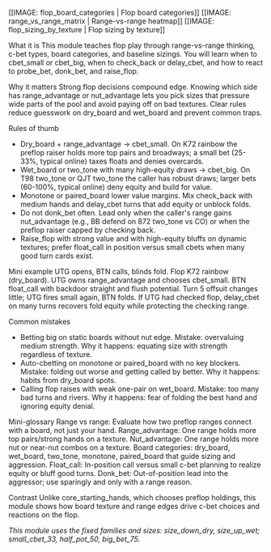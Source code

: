 [[IMAGE: flop_board_categories | Flop board categories]]
[[IMAGE: range_vs_range_matrix | Range-vs-range heatmap]]
[[IMAGE: flop_sizing_by_texture | Flop sizing by texture]]

What it is
This module teaches flop play through range-vs-range thinking, c-bet types, board categories, and baseline sizings. You will learn when to cbet_small or cbet_big, when to check_back or delay_cbet, and how to react to probe_bet, donk_bet, and raise_flop.

Why it matters
Strong flop decisions compound edge. Knowing which side has range_advantage or nut_advantage lets you pick sizes that pressure wide parts of the pool and avoid paying off on bad textures. Clear rules reduce guesswork on dry_board and wet_board and prevent common traps.

Rules of thumb
- Dry_board + range_advantage -> cbet_small. On K72 rainbow the preflop raiser holds more top pairs and broadways; a small bet (25-33%, typical online) taxes floats and denies overcards.
- Wet_board or two_tone with many high-equity draws -> cbet_big. On T98 two_tone or QJT two_tone the caller has robust draws; larger bets (60-100%, typical online) deny equity and build for value.
- Monotone or paired_board lower value margins. Mix check_back with medium hands and delay_cbet turns that add equity or unblock folds.
- Do not donk_bet often. Lead only when the caller's range gains nut_advantage (e.g., BB defend on 872 two_tone vs CO) or when the preflop raiser capped by checking back.
- Raise_flop with strong value and with high-equity bluffs on dynamic textures; prefer float_call in position versus small cbets when many good turn cards exist.

Mini example
UTG opens, BTN calls, blinds fold. Flop K72 rainbow (dry_board). UTG owns range_advantage and chooses cbet_small. BTN float_call with backdoor straight and flush potential. Turn 5 offsuit changes little; UTG fires small again, BTN folds. If UTG had checked flop, delay_cbet on many turns recovers fold equity while protecting the checking range.

Common mistakes
- Betting big on static boards without nut edge. Mistake: overvaluing medium strength. Why it happens: equating size with strength regardless of texture.
- Auto-cbetting on monotone or paired_board with no key blockers. Mistake: folding out worse and getting called by better. Why it happens: habits from dry_board spots.
- Calling flop raises with weak one-pair on wet_board. Mistake: too many bad turns and rivers. Why it happens: fear of folding the best hand and ignoring equity denial.

Mini-glossary
Range vs range: Evaluate how two preflop ranges connect with a board, not just your hand.
Range_advantage: One range holds more top pairs/strong hands on a texture.
Nut_advantage: One range holds more nut or near-nut combos on a texture.
Board categories: dry_board, wet_board, two_tone, monotone, paired_board that guide sizing and aggression.
Float_call: In-position call versus small c-bet planning to realize equity or bluff good turns.
Donk_bet: Out-of-position lead into the aggressor; use sparingly and only with a range reason.

Contrast
Unlike core_starting_hands, which chooses preflop holdings, this module shows how board texture and range edges drive c-bet choices and reactions on the flop.

_This module uses the fixed families and sizes: size_down_dry, size_up_wet; small_cbet_33, half_pot_50, big_bet_75._
